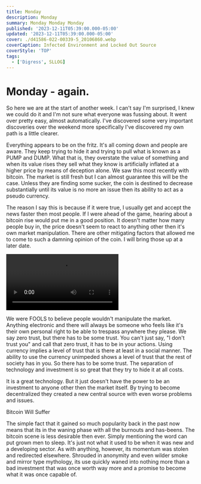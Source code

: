 ```yaml
---
title: Monday
description: Monday
summary: Monday Monday Monday
published: '2023-12-11T05:39:00.000-05:00'
updated: '2023-12-11T05:39:00.000-05:00'
cover: ./d41586-022-00339-5_20106860.webp
coverCaption: Infected Environment and Locked Out Source
coverStyle: 'TOP'
tags:
  - ['Digress', SLLOG]
---
```

<script lang="ts">
  import Youtube from '$lib/components/youtube.svelte'
  import Custom from '$custom/custom.svelte'
  const const_variable = 999;

  import Folder from '$lib/components/folder.svelte'

  let configFolder = [
    { name: 'QWER.config.js', icon: 'i-vscode-icons-file-type-typescript-official' },
    { name: 'site.ts', icon: 'i-bxs-file-js' }
  ]
</script>

# Monday - again.

So here we are at the start of another week. I can't say I'm surprised, I knew we could do it and I'm not sure what everyone was fussing about. It went over pretty easy, almost automatically. I've discovered some very important discoveries over the weekend more specifically I've discovered my own path is a little clearer.  

Everything appears to be on the fritz. It's all coming down and people are aware. They keep trying to hide it and trying to pull what is known as a PUMP and DUMP. What that is, they overstate the value of something and when its value rises they sell what they know is artificially inflated at a higher price by means of deception alone. We saw this most recently with bitcoin. The market is still fresh but I can almost guarantee this will be the case. Unless they are finding some sucker, the coin is destined to decrease substantially until its value is no more an issue then its ability to act as a pseudo currency.  

The reason I say this is because if it were true, I usually get and accept the news faster then most people. If I were ahead of the game, hearing about a bitcoin rise would put me in a good position. It doesn't matter how many people buy in, the price doesn't seem to react to anything other then it's own market manipulation. There are other mitigating factors that allowed me to come to such a damning opinion of the coin. I will bring those up at a later date.  

![Phone Emitting Waves and Blurred Skull Background](video.mp4)

We were FOOLS to believe people wouldn't manipulate the market. Anything electronic and there will always be someone who feels like it's their own personal right to be able to trespass anywhere they please. We say zero trust, but there has to be some trust. You can't just say, "I don't trust you" and call that zero trust, it has to be in your actions. Using currency implies a level of trust that is there at least in a social manner. The ability to use the currency unimpeded shows a level of trust that the rest of society has in you. So there has to be some trust. The separation of technology and investment is so great that they try to hide it at all costs.  

It is a great technology. But it just doesn't have the power to be an investment to anyone other then the market itself. By trying to become decentralized they created a new central source with even worse problems and issues.  

<ImgZoom src="/monday/Bitcoin-Will-Suffer.webp" alt="" class="h-full object-cover">
  Bitcoin Will Suffer
</ImgZoom>

The simple fact that it gained so much popularity back in the past now means that its in the waning phase with all the burnouts and has-beens. The bitcoin scene is less desirable then ever. Simply mentioning the word can put grown men to sleep. It's just not what it used to be when it was new and a developing sector. As with anything, however, its momentum was stolen and redirected elsewhere. Shrouded in anonymity and even wilder smoke and mirror type mythology, its use quickly waned into nothing more than a bad investment that was once worth way more and a promise to become what it was once capable of.  


<Youtube id="5Ih5IVZFIhM" />
